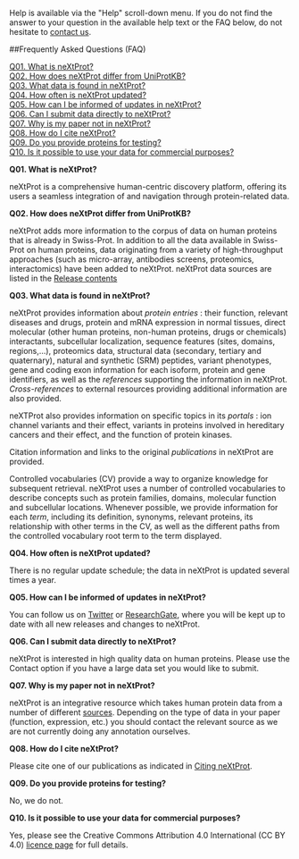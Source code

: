 Help is available via the "Help" scroll-down menu. If you do not find the answer to your question in the available help text or the FAQ below, do not hesitate to [contact us](mailto:support@nextprot.org).

##Frequently Asked Questions (FAQ)

[Q01. What is neXtProt?](#01)<br>
[Q02. How does neXtProt differ from UniProtKB?](#02)<br>
[Q03. What data is found in neXtProt?](#03)<br>
[Q04. How often is neXtProt updated?](#04)<br>
[Q05. How can I be informed of updates in neXtProt?](#05)<br>
[Q06. Can I submit data directly to neXtProt?](#06)<br>
[Q07. Why is my paper not in neXtProt?](#07)<br>
[Q08. How do I cite neXtProt?](#08)<br>
[Q09. Do you provide proteins for testing?](#09)<br>
[Q10. Is it possible to use your data for commercial purposes?](#10)<br>

<a name="#01">**Q01. What is neXtProt?**</a>

neXtProt is a comprehensive human-centric discovery platform, offering its users a seamless integration of and navigation through protein-related data.

<a name="#02">**Q02. How does neXtProt differ from UniProtKB?**</a>

neXtProt adds more information to the corpus of data on human proteins that is already in Swiss-Prot. In addition to all the data available in Swiss-Prot on human proteins, data originating from a variety of high-throughput approaches (such as micro-array, antibodies screens, proteomics, interactomics) have been added to neXtProt. neXtProt data sources are listed in the [Release contents](../about/contents)

<a name="#03">**Q03. What data is found in neXtProt?**</a>

neXtProt provides information about _protein entries_ : their function, relevant diseases and drugs, protein and mRNA expression in normal tissues, direct molecular (other human proteins, non-human proteins, drugs or chemicals) interactants, subcellular localization, sequence features (sites, domains, regions,...), proteomics data, structural data (secondary, tertiary and quaternary), natural and synthetic (SRM) peptides, variant phenotypes, gene and coding exon information for each isoform, protein and gene identifiers, as well as the _references_ supporting the information in neXtProt. _Cross-references_ to external resources providing additional information are also provided.

neXTProt also provides information on specific topics in its _portals_ : ion channel variants and their effect, variants in proteins involved in hereditary cancers and their effect, and the function of protein kinases.

Citation information and links to the original _publications_ in neXtProt are provided.

Controlled vocabularies (CV) provide a way to organize knowledge for subsequent retrieval. neXtProt uses a number of controlled vocabularies to describe concepts such as protein families, domains, molecular function and subcellular locations. Whenever possible, we provide information for each _term_, including its definition, synonyms, relevant proteins, its relationship with other terms in the CV, as well as the different paths from the controlled vocabulary root term to the term displayed.

<a name="#04">**Q04. How often is neXtProt updated?**</a>

There is no regular update schedule; the data in neXtProt is updated several times a year.

<a name="#05">**Q05. How can I be informed of updates in neXtProt?**</a>

You can follow us on [Twitter](https://twitter.com/nextprot_news) or [ResearchGate](https://www.researchgate.net/project/neXtProt), where you will be kept up to date with all new releases and changes to neXtProt.

<a name="#06">**Q06. Can I submit data directly to neXtProt?**</a>

neXtProt is interested in high quality data on human proteins. Please use the Contact option if you have a large data set you would like to submit.

<a name="#07">**Q07. Why is my paper not in neXtProt?**</a>

neXtProt is an integrative resource which takes human protein data from a number of different [sources](../about/contents). Depending on the type of data in your paper (function, expression, etc.) you should contact the relevant source as we are not currently doing any annotation ourselves. 

<a name="#08">**Q08. How do I cite neXtProt?**</a>

Please cite one of our publications as indicated in [Citing neXtProt](../about/citing-nextprot).

<a name="#09">**Q09. Do you provide proteins for testing?**</a>

No, we do not.

<a name="#10">**Q10. Is it possible to use your data for commercial purposes?**</a>

Yes, please see the Creative Commons Attribution 4.0 International (CC BY 4.0) [licence page](https://creativecommons.org/licenses/by/4.0/) for full details. 


